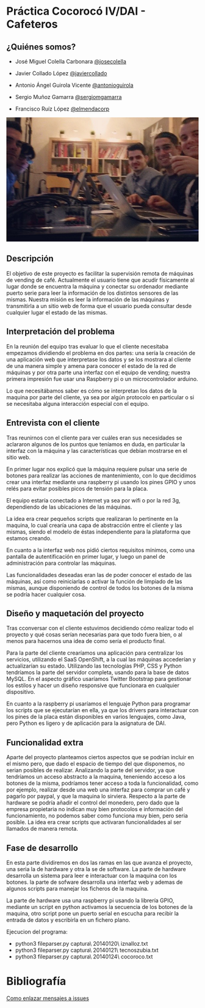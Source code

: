 Práctica Cocorocó IV/DAI - Cafeteros
====================================

## ¿Quiénes somos?

- José Miguel Colella Carbonara [@josecolella](https://github.com/josecolella)

- Javier Collado López [@javiercollado](https://github.com/javiercollado)

- Antonio Ángel Guirola Vicente [@antonioguirola](https://github.com/antonioguirola)

- Sergio Muñoz Gamarra [@sergiomgamarra](https://github.com/)

- Francisco Ruíz López [@elmendacorp](https://github.com/elmendacorp)

![captura](img/equipo.png)


## Descripción

El objetivo de este proyecto es facilitar la supervisión remota de máquinas de vending de café. Actualmente el usuario tiene que acudir físicamente al lugar donde se encuentra la máquina y conectar su ordenador mediante puerto serie para leer la información de los distintos sensores de las mismas. Nuestra misión es leer la información de las máquinas y transmitirla a un sitio web de forma que el usuario pueda consultar desde cualquier lugar el estado de las mismas.


## Interpretación del problema

En la reunión del equipo tras evaluar lo que el cliente necesitaba empezamos dividiendo el problema en dos partes: una sería la creación de una aplicación web que interpretase los datos y se los mostrara al cliente de una manera simple y amena para conocer el estado de la red de máquinas y por otra parte una interfaz con el equipo de vending; nuestra primera impresión fue usar una Raspberry pi o un microcontrolador arduino.

Lo que necesitábamos saber es cómo se interpretan los datos de la maquina por parte del cliente, ya sea por algún protocolo en particular o si se necesitaba alguna interacción especial con el equipo.


## Entrevista con el cliente

Tras reunirnos con el cliente para ver cuáles eran sus necesidades se aclararon algunos de los puntos que teníamos en duda, en particular la interfaz con la máquina y las características que debían mostrarse en el sitio web.

En primer lugar nos explicó que la máquina requiere pulsar una serie de botones para realizar las acciones de mantenimiento, con lo que decidimos crear una interfaz mediante una raspberry pi usando los pines GPIO y unos relés para evitar posibles picos de tensión para la placa.

El equipo estaría conectado a Internet ya sea por wifi o por la red 3g, dependiendo de las ubicaciones de las máquinas.

La idea era crear pequeños scripts que realizaran lo pertinente en la maquina, lo cual crearía una capa de abstracción entre el cliente y las mismas, siendo el modelo de éstas independiente para la plataforma que estamos creando.

En cuanto a la interfaz web nos pidió ciertos requisitos mínimos, como una pantalla de autentificación en primer lugar, y luego un panel de administración para controlar las máquinas.

Las funcionalidades deseadas eran las de poder conocer el estado de las máquinas, así como reiniciarlas o activar la función de limpiado de las mismas, aunque disponiendo de control de todos los botones de la misma se podría hacer cualquier cosa.


## Diseño y maquetación del proyecto

Tras cconversar con el cliente estuvimos decidiendo cómo realizar todo el proyecto y qué cosas serían necesarias para que todo fuera bien, o al menos para hacernos una idea de como sería el producto final.

Para la parte del cliente crearíamos una aplicación para centralizar los servicios, utilizando el SaaS OpenShift, a la cual las máquinas accederían y actualizarían su estado. Utilizando las tecnologías PHP, CSS y Python tendríamos la parte del servidor completa, usando para la base de datos MySQL. En el aspecto gráfico usaríamos Twitter Bootstrap para gestionar los estilos y hacer un diseño responsive que funcionara en cualquier dispositivo.

En cuanto a la raspberry pi usaríamos el lenguaje Python para programar los scripts que se ejecutarían en ella, ya que los drivers para interactuar con los pines de la placa están disponibles en varios lenguajes, como Java, pero Python es ligero y de aplicación para la asignatura de DAI.


## Funcionalidad extra

Aparte del proyecto planteamos ciertos aspectos que se podrían incluir en el mismo pero, que dado el espacio de tiempo del que disponemos, no serian posibles de realizar.
Analizando la parte del servidor, ya que tendríamos un acceso abstracto a la maquina, teneniendo acceso a los botones de la misma, podríamos tener acceso a toda la funcionalidad, como por ejemplo, realizar desde una web una interfaz para comprar un café y pagarlo por paypal, y que la maquina lo sirviera.
Respecto a la parte de hardware se podría añadir el control del monedero, pero dado que la empresa propietaria no indican muy bien protocolos e información del funcionamiento, no podemos saber como funciona muy bien, pero seria posible. La idea era crear scripts que activaran funcionalidades al ser llamados de manera remota.


## Fase de desarrollo

En esta parte dividiremos en dos las ramas en las que avanza el proyecto, una seria la de hardware y otra la se de software.
La parte de hardware desarrolla un sistema para leer e interactuar con la maquina con los botones.
la parte de sofware desarrolla una interfaz web y ademas de algunos scripts para manejar los ficheros de la maquina.

La parte de hardware usa una raspberry pi usando la librería GPIO, mediante un script en python activamos la secuencia de los botones de la maquina, otro script pone un puerto serial en escucha para recibir la entrada de datos y escribirla en un fichero plano.




Ejecucion del programa:
- python3 fileparser.py captura\ 20140120\ iznalloz.txt
- python3 fileparser.py captura\ 20140121\ tecnoszubia.txt
- python3 fileparser.py captura\ 20140124\ cocoroco.txt

Bibliografía
============
[Como enlazar mensajes a issues][1]

[1]: http://stackoverflow.com/questions/1687262/link-to-github-issue-number-with-commit-message

